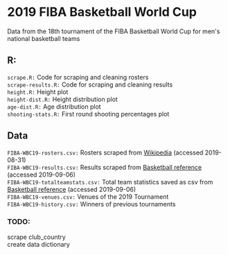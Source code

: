 # 2019 FIBA Basketball World Cup  
Data from the 18th tournament of the FIBA Basketball World Cup for men's national basketball teams  

## R:
`scrape.R:` Code for scraping and cleaning rosters  
`scrape-results.R:` Code for scraping and cleaning results  
`height.R:` Height plot  
`height-dist.R:` Height distribution plot  
`age-dist.R:` Age distribution plot  
`shooting-stats.R:` First round shooting percentages plot  

## Data  
`FIBA-WBC19-rosters.csv:` Rosters scraped from [Wikipedia](https://en.m.wikipedia.org/wiki/2019_FIBA_Basketball_World_Cup_squads) (accessed 2019-08-31)  
`FIBA-WBC19-results.csv:` Results scraped from [Basketball reference](https://www.basketball-reference.com) (accessed 2019-09-06)  
`FIBA-WBC19-totalteamstats.csv:` Total team statistics saved as csv from [Basketball reference](https://www.basketball-reference.com) (accessed 2019-09-06)  
`FIBA-WBC19-venues.csv:` Venues of the 2019 Tournament  
`FIBA-WBC19-history.csv:` Winners of previous tournaments  

### TODO:  
scrape club_country  
create data dictionary
